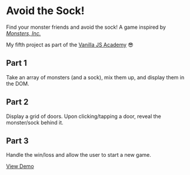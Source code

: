 # Avoid the Sock!

Find your monster friends and avoid the sock! A game inspired by [*Monsters, Inc.*](https://en.wikipedia.org/wiki/Monsters,_Inc.)

My fifth project as part of the [Vanilla JS Academy](https://vanillajsacademy.com/) 😎

## Part 1

Take an array of monsters (and a sock), mix them up, and display them in the DOM.

## Part 2

Display a grid of doors. Upon clicking/tapping a door, reveal the monster/sock behind it.

## Part 3

Handle the win/loss and allow the user to start a new game.

[View Demo](https://kieranbarker.github.io/avoid-the-sock/)

